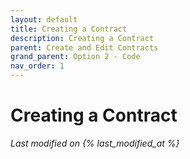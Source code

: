 ```yaml
---
layout: default
title: Creating a Contract
description: Creating a Contract
parent: Create and Edit Contracts
grand_parent: Option 2 - Code
nav_order: 1
---
```


# Creating a Contract
*Last modified on {% last_modified_at %}*
